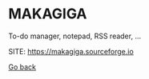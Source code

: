# MAKAGIGA
 
 To-do manager, notepad, RSS reader, ...
 
 SITE: https://makagiga.sourceforge.io

 [Go back](https://portable-linux-apps.github.io/apps.html)
